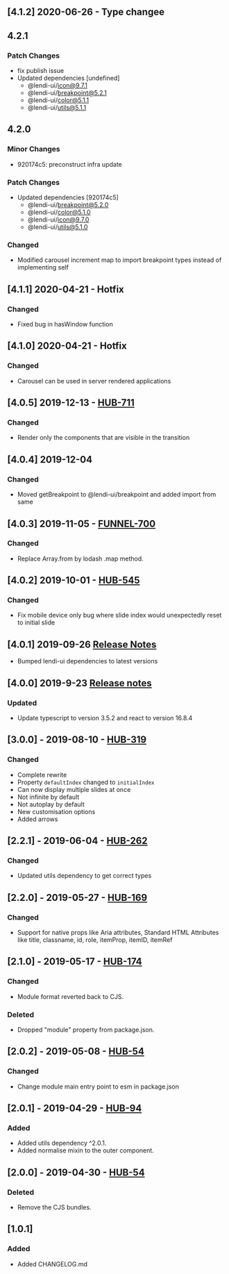 ## [4.1.2] 2020-06-26 - Type changee

## 4.2.1

### Patch Changes

- fix publish issue
- Updated dependencies [undefined]
  - @lendi-ui/icon@9.7.1
  - @lendi-ui/breakpoint@5.2.1
  - @lendi-ui/color@5.1.1
  - @lendi-ui/utils@5.1.1

## 4.2.0

### Minor Changes

- 920174c5: preconstruct infra update

### Patch Changes

- Updated dependencies [920174c5]
  - @lendi-ui/breakpoint@5.2.0
  - @lendi-ui/color@5.1.0
  - @lendi-ui/icon@9.7.0
  - @lendi-ui/utils@5.1.0

### Changed

- Modified carousel increment map to import breakpoint types instead of implementing self

## [4.1.1] 2020-04-21 - Hotfix

### Changed

- Fixed bug in hasWindow function

## [4.1.0] 2020-04-21 - Hotfix

### Changed

- Carousel can be used in server rendered applications

## [4.0.5] 2019-12-13 - [HUB-711](https://creditandfinance.atlassian.net/browse/HUB-711)

### Changed

- Render only the components that are visible in the transition

## [4.0.4] 2019-12-04

### Changed

- Moved getBreakpoint to @lendi-ui/breakpoint and added import from same

## [4.0.3] 2019-11-05 - [FUNNEL-700](https://creditandfinance.atlassian.net/browse/FUNNEL-700)

### Changed

- Replace Array.from by lodash .map method.

## [4.0.2] 2019-10-01 - [HUB-545](https://creditandfinance.atlassian.net/browse/HUB-545)

### Changed

- Fix mobile device only bug where slide index would unexpectedly reset to initial slide

## [4.0.1] 2019-09-26 [Release Notes](https://creditandfinance.atlassian.net/wiki/spaces/HUB/pages/803930391/Upcoming+Major+Changes)

- Bumped lendi-ui dependencies to latest versions

## [4.0.0] 2019-9-23 [Release notes](https://creditandfinance.atlassian.net/wiki/spaces/HUB/pages/803930391/Upcoming+Major+Changes)

### Updated

- Update typescript to version 3.5.2 and react to version 16.8.4

## [3.0.0] - 2019-08-10 - [HUB-319](https://creditandfinance.atlassian.net/browse/HUB-319)

### Changed

- Complete rewrite
- Property `defaultIndex` changed to `initialIndex`
- Can now display multiple slides at once
- Not infinite by default
- Not autoplay by default
- New customisation options
- Added arrows

## [2.2.1] - 2019-06-04 - [HUB-262](https://creditandfinance.atlassian.net/browse/HUB-262)

### Changed

- Updated utils dependency to get correct types

## [2.2.0] - 2019-05-27 - [HUB-169](https://creditandfinance.atlassian.net/browse/HUB-169)

### Changed

- Support for native props like Aria attributes, Standard HTML Attributes like title, classname, id, role, itemProp, itemID, itemRef

## [2.1.0] - 2019-05-17 - [HUB-174](https://creditandfinance.atlassian.net/browse/HUB-174)

### Changed

- Module format reverted back to CJS.

### Deleted

- Dropped "module" property from package.json.

## [2.0.2] - 2019-05-08 - [HUB-54](https://creditandfinance.atlassian.net/browse/HUB-54)

### Changed

- Change module main entry point to esm in package.json

## [2.0.1] - 2019-04-29 - [HUB-94](https://creditandfinance.atlassian.net/browse/HUB-94)

### Added

- Added utils dependency ^2.0.1.
- Added normalise mixin to the outer component.

## [2.0.0] - 2019-04-30 - [HUB-54](https://creditandfinance.atlassian.net/browse/HUB-54)

### Deleted

- Remove the CJS bundles.

## [1.0.1]

### Added

- Added CHANGELOG.md
